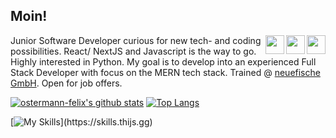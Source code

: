## Moin! 
<a href="mailto:ostermann-felix@web.de?subject=[GitHub]%20Source%20Han%20Sans"><img align="right" src="https://cdn2.iconfinder.com/data/icons/font-awesome/1792/envelope-square-512.png" height="30" width="30"/></a>
<a href="https://www.linkedin.com/in/felixostermann/" target="blank"><img align="right" src="https://cdn2.iconfinder.com/data/icons/font-awesome/1792/linkedin-square-512.png" height="30" width="30"/></a>
<a href="https://twitter.com/thebearfelix">
  <img align="right" src="https://cdn2.iconfinder.com/data/icons/font-awesome/1792/twitter-square-512.png" height="30" width="30"/></a>

Junior Software Developer curious for new tech- and coding possibilities. React/ NextJS and Javascript is the way to go. Highly interested in Python. My goal is to develop into an experienced Full Stack Developer with focus on the MERN tech stack.
Trained @ [neuefische GmbH](https://www.neuefische.de/). Open for job offers.

[![ostermann-felix's github stats](https://github-readme-stats.vercel.app/api?username=ostermann-felix&theme=codeSTACKr)](https://github.com/anuraghazra/github-readme-stats) [![Top Langs](https://github-readme-stats.vercel.app/api/top-langs/?username=ostermann-felix&layout=compact&theme=codeSTACKr)](https://github.com/anuraghazra/github-readme-stats)


[![My Skills](https://skills.thijs.gg/icons?i=js,ts,react,mongodb,nodejs,html,css,figma,)](https://skills.thijs.gg)
